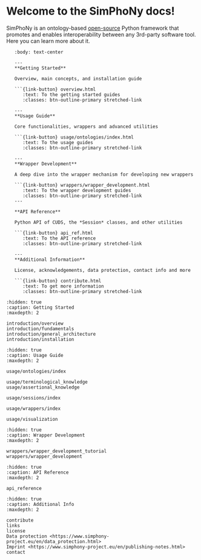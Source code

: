 # Welcome to the SimPhoNy docs!

SimPhoNy is an ontology-based [open-source](license.md) Python framework that promotes and enables interoperability between any 3rd-party software tool. Here you can learn more about it.

````{panels}
   :body: text-center

   ---
   **Getting Started**

   Overview, main concepts, and installation guide

   ```{link-button} overview.html
      :text: To the getting started guides
      :classes: btn-outline-primary stretched-link

   ---
   **Usage Guide**

   Core functionalities, wrappers and advanced utilities

   ```{link-button} usage/ontologies/index.html
      :text: To the usage guides
      :classes: btn-outline-primary stretched-link

   ---
   **Wrapper Development**

   A deep dive into the wrapper mechanism for developing new wrappers

   ```{link-button} wrappers/wrapper_development.html
      :text: To the wrapper development guides
      :classes: btn-outline-primary stretched-link
   ---

   **API Reference**

   Python API of CUDS, the *Session* classes, and other utilities

   ```{link-button} api_ref.html
      :text: To the API reference
      :classes: btn-outline-primary stretched-link

   ---
   **Additional Information**

   License, acknowledgements, data protection, contact info and more

   ```{link-button} contribute.html
      :text: To get more information
      :classes: btn-outline-primary stretched-link
````

```{toctree}
:hidden: true
:caption: Getting Started
:maxdepth: 2

introduction/overview
introduction/fundamentals
introduction/general_architecture
introduction/installation
```

```{toctree}
:hidden: true
:caption: Usage Guide
:maxdepth: 2

usage/ontologies/index

usage/terminological_knowledge
usage/assertional_knowledge

usage/sessions/index

usage/wrappers/index

usage/visualization
```

```{toctree}
:hidden: true
:caption: Wrapper Development
:maxdepth: 2

wrappers/wrapper_development_tutorial
wrappers/wrapper_development
```

```{toctree}
:hidden: true
:caption: API Reference
:maxdepth: 2

api_reference
```

```{toctree}
:hidden: true
:caption: Additional Info
:maxdepth: 2

contribute
links
license
Data protection <https://www.simphony-project.eu/en/data_protection.html>
Imprint <https://www.simphony-project.eu/en/publishing-notes.html>
contact
```

